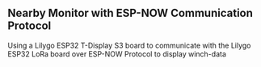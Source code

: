 ## Nearby Monitor with ESP-NOW Communication Protocol
 Using a Lilygo ESP32 T-Display S3 board to communicate with the Lilygo ESP32 LoRa board over ESP-NOW Protocol to display winch-data
